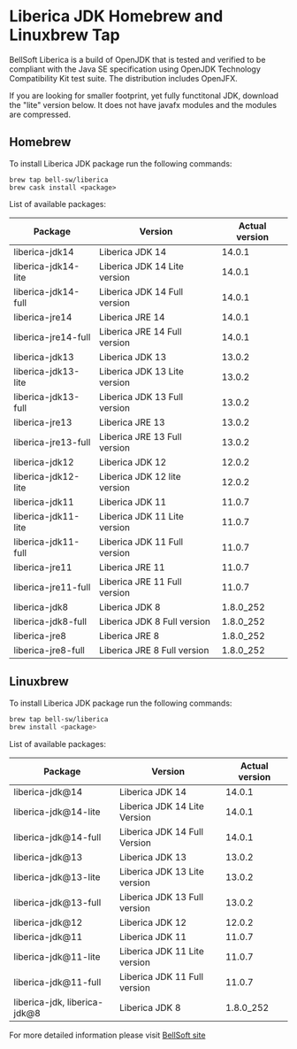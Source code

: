 # Liberica JDK Homebrew and Linuxbrew Tap

BellSoft Liberica is a build of OpenJDK that is tested and verified to be compliant with the Java SE specification using OpenJDK Technology Compatibility Kit test suite. The distribution includes OpenJFX.

If you are looking for smaller footprint, yet fully functitonal JDK, download the "lite" version below.
It does not have javafx modules and the modules are compressed.

## Homebrew

To install Liberica JDK package run the following commands:

```shell
brew tap bell-sw/liberica
brew cask install <package>
```

List of available packages:

| Package | Version | Actual version |
| ------- | ------- | -------------- |
| liberica-jdk14 | Liberica JDK 14 | 14.0.1 |
| liberica-jdk14-lite | Liberica JDK 14 Lite version | 14.0.1 |
| liberica-jdk14-full | Liberica JDK 14 Full version | 14.0.1 |
| liberica-jre14 | Liberica JRE 14 | 14.0.1 |
| liberica-jre14-full | Liberica JRE 14 Full version | 14.0.1 |
| liberica-jdk13 | Liberica JDK 13 | 13.0.2 |
| liberica-jdk13-lite | Liberica JDK 13 Lite version | 13.0.2 |
| liberica-jdk13-full | Liberica JDK 13 Full version | 13.0.2 |
| liberica-jre13 | Liberica JRE 13 | 13.0.2 |
| liberica-jre13-full | Liberica JRE 13 Full version | 13.0.2 |
| liberica-jdk12 | Liberica JDK 12 | 12.0.2 |
| liberica-jdk12-lite | Liberica JDK 12 lite version | 12.0.2 |
| liberica-jdk11 | Liberica JDK 11 | 11.0.7 |
| liberica-jdk11-lite | Liberica JDK 11 Lite version | 11.0.7 |
| liberica-jdk11-full | Liberica JDK 11 Full version | 11.0.7 |
| liberica-jre11 | Liberica JRE 11 | 11.0.7 |
| liberica-jre11-full | Liberica JRE 11 Full version | 11.0.7 |
| liberica-jdk8 | Liberica JDK 8 | 1.8.0_252 |
| liberica-jdk8-full | Liberica JDK 8 Full version | 1.8.0_252 |
| liberica-jre8 | Liberica JRE 8 | 1.8.0_252 |
| liberica-jre8-full | Liberica JRE 8 Full version | 1.8.0_252 |

## Linuxbrew

To install Liberica JDK package run the following commands:

```sh
brew tap bell-sw/liberica
brew install <package>
```

List of available packages:

| Package | Version | Actual version |
| ------- | ------- | -------------- |
| liberica-jdk@14 | Liberica JDK 14 | 14.0.1 |
| liberica-jdk@14-lite | Liberica JDK 14 Lite Version | 14.0.1 |
| liberica-jdk@14-full | Liberica JDK 14 Full Version | 14.0.1 |
| liberica-jdk@13 | Liberica JDK 13 | 13.0.2 |
| liberica-jdk@13-lite | Liberica JDK 13 Lite version | 13.0.2 |
| liberica-jdk@13-full | Liberica JDK 13 Full version | 13.0.2 |
| liberica-jdk@12 | Liberica JDK 12 | 12.0.2 |
| liberica-jdk@11 | Liberica JDK 11 | 11.0.7 |
| liberica-jdk@11-lite | Liberica JDK 11 Lite version | 11.0.7 |
| liberica-jdk@11-full | Liberica JDK 11 Full version | 11.0.7 |
| liberica-jdk, liberica-jdk@8 | Liberica JDK 8 | 1.8.0_252 |

For more detailed information please visit [BellSoft site](https://bell-sw.com) 
